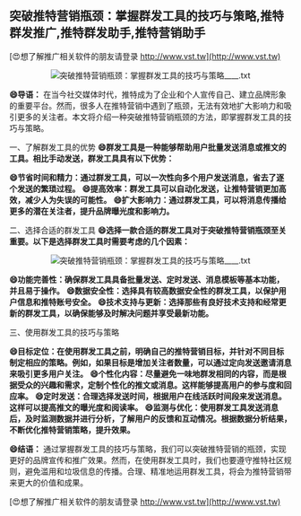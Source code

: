 ## **突破推特营销瓶颈：掌握群发工具的技巧与策略,推特群发推广,推特群发助手,推特营销助手**

[😍想了解推广相关软件的朋友请登录 http://www.vst.tw](http://www.vst.tw)

 <center><img src="https://vst.tw/MP4/tuiguang/png/6.png" alt="突破推特营销瓶颈：掌握群发工具的技巧与策略____.txt"></center>

**😄导语：**
在当今社交媒体时代，推特成为了企业和个人宣传自己、建立品牌形象的重要平台。然而，很多人在推特营销中遇到了瓶颈，无法有效地扩大影响力和吸引更多的关注者。本文将介绍一种突破推特营销瓶颈的方法，即掌握群发工具的技巧与策略。

一、了解群发工具的优势
**😄群发工具是一种能够帮助用户批量发送消息或推文的工具。相比手动发送，群发工具具有以下优势：**

**😄节省时间和精力：通过群发工具，可以一次性向多个用户发送消息，省去了逐个发送的繁琐过程。**
**😄提高效率：群发工具可以自动化发送，让推特营销更加高效，减少人为失误的可能性。**
**😄扩大影响力：通过群发工具，可以将消息传播给更多的潜在关注者，提升品牌曝光度和影响力。**

二、选择合适的群发工具
**😄选择一款合适的群发工具对于突破推特营销瓶颈至关重要。以下是选择群发工具时需要考虑的几个因素：**

 <center><img src="https://vst.tw/MP4/tuiguang/png/7.png" alt="突破推特营销瓶颈：掌握群发工具的技巧与策略____.txt"></center>

**😄功能完善性：确保群发工具具备批量发送、定时发送、消息模板等基本功能，并且易于操作。**
**😄数据安全性：选择具有较高数据安全性的群发工具，以保护用户信息和推特账号安全。**
**😄技术支持与更新：选择那些有良好技术支持和经常更新的群发工具，以确保能够及时解决问题并享受最新功能。**

三、使用群发工具的技巧与策略

**😄目标定位：在使用群发工具之前，明确自己的推特营销目标，并针对不同目标制定相应的策略。例如，如果目标是增加关注者数量，可以通过定向发送邀请消息来吸引更多用户关注。**
**😄个性化内容：尽量避免一味地群发相同的内容，而是根据受众的兴趣和需求，定制个性化的推文或消息。这样能够提高用户的参与度和回应率。**
**😄定时发送：合理选择发送时间，根据用户在线活跃时间段来发送消息。这样可以提高推文的曝光度和阅读率。**
**😄监测与优化：使用群发工具发送消息后，及时监测数据并进行分析，了解用户的反馈和互动情况。根据数据分析结果，不断优化推特营销策略，提升效果。**

**😄结语：**
通过掌握群发工具的技巧与策略，我们可以突破推特营销的瓶颈，实现更好的品牌宣传和推广效果。然而，在使用群发工具时，我们也要遵守推特社区规则，避免滥用和垃圾信息的传播。合理、精准地运用群发工具，将会为推特营销带来更大的价值和成果。

[😍想了解推广相关软件的朋友请登录 http://www.vst.tw](http://www.vst.tw)



